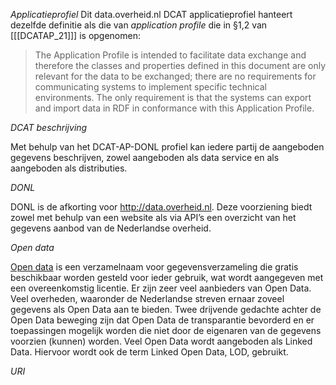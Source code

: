 
 <dfn>Applicatieprofiel</dfn>
Dit data.overheid.nl DCAT applicatieprofiel hanteert dezelfde definitie als die van *application profile* die in §1,2 van [[[DCATAP_21]]] is opgenomen:

> The Application Profile is intended to facilitate data exchange and therefore the classes and properties defined in this document are only relevant for the data to be exchanged; there are no requirements for communicating systems to implement specific technical environments. The only requirement is that the systems can export and import data in RDF in conformance with this Application Profile.
 
 <dfn>DCAT beschrijving </dfn>

Met behulp van het DCAT-AP-DONL profiel kan iedere partij de aangeboden gegevens beschrijven, zowel aangeboden als data service en als aangeboden als distributies.


<dfn>DONL</dfn>

DONL is de afkorting voor http://data.overheid.nl. Deze voorziening biedt zowel met behulp van een website als via API’s een overzicht van het gegevens aanbod van de Nederlandse overheid.


<dfn>Open data</dfn>

[Open data](https://data.overheid.nl/en/ondersteuning/open-data/wat-is-open-data) is een verzamelnaam voor gegevensverzameling die gratis beschikbaar worden gesteld voor ieder gebruik, wat wordt aangegeven met een overeenkomstig licentie. Er zijn zeer veel aanbieders van Open Data. Veel overheden, waaronder de Nederlandse streven ernaar zoveel gegevens als Open Data aan te bieden. Twee drijvende gedachte achter de Open Data beweging zijn dat Open Data de transparantie bevorderd en er toepassingen mogelijk worden die niet door de eigenaren van de gegevens voorzien (kunnen) worden. Veel Open Data wordt aangeboden als Linked Data. Hiervoor wordt ook de term Linked Open Data, LOD, gebruikt.

<dfn>URI</dfn>